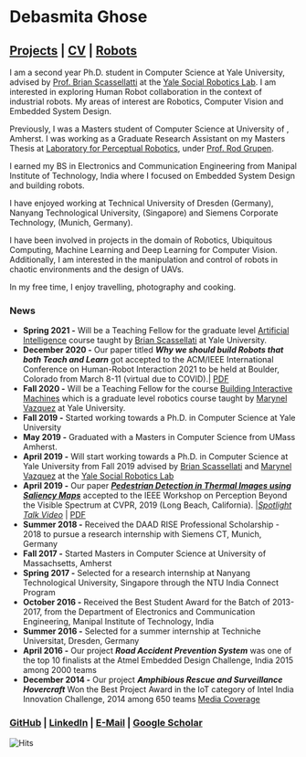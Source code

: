 # Debasmita Ghose

## [Projects](https://debasmitaghose.github.io/Projects/) | [CV](https://debasmitaghose.github.io/CV/) | [Robots](https://debasmitaghose.github.io/Robots/)



I am a second year Ph.D. student in Computer Science at Yale University,  advised by [Prof. Brian Scassellatti](http://cs-www.cs.yale.edu/homes/scaz/) at the [Yale Social Robotics Lab](https://scazlab.yale.edu/). I am interested in exploring Human Robot collaboration in the context of industrial robots. My areas of interest are Robotics, Computer Vision and Embedded System Design.  


Previously, I was a Masters student of Computer Science at University of , Amherst. I was working as a Graduate Research Assistant on my Masters Thesis at [Laboratory for Perceptual Robotics](https://www-roboticMassachusettss.cs.umass.edu/), under [Prof. Rod Grupen](http://www-robotics.cs.umass.edu/~grupen/home.html). 

I earned my BS in Electronics and Communication Engineering from Manipal Institute of Technology, India where I focused on Embedded System Design and building robots. 

I have enjoyed working at Technical University of Dresden (Germany), Nanyang Technological University, (Singapore) and Siemens Corporate Technology, (Munich, Germany). 

I have been involved in projects in the domain of Robotics,  Ubiquitous Computing,  Machine Learning and Deep Learning for Computer Vision. Additionally,  I am interested in the manipulation and control of robots in chaotic environments and the design of UAVs.

In my free time, I enjoy travelling, photography and cooking. 

### News

- **Spring 2021 -** Will be a Teaching Fellow for the graduate level [Artificial Intelligence]() course taught by [Brian Scassellati](http://www.cs.yale.edu/homes/scaz/) at Yale University. 
- **December 2020 -** Our paper titled ***Why we should build Robots that both Teach and Learn*** got accepted to the 
ACM/IEEE International Conference on Human-Robot Interaction 2021 to be held at Boulder, Colorado from March 8-11 (virtual due to COVID).| [PDF](https://scazlab.yale.edu/sites/default/files/files/hrifp1028-adamsonA.pdf)
- **Fall 2020 -** Will be a Teaching Fellow for the course [Building Interactive Machines](https://cpsc459-bim.gitlab.io/f20/) which is a graduate level robotics course taught by [Marynel Vazquez](http://www.marynel.net/) at Yale University. 
- **Fall 2019 -** Started working towards a Ph.D. in Computer Science at Yale University
- **May 2019 -** Graduated with a Masters in Computer Science from UMass Amherst. 
- **April 2019 -** Will start working towards a Ph.D. in Computer Science at Yale University from Fall 2019 advised by [Brian Scassellati](http://cs-www.cs.yale.edu/homes/scaz/) and [Marynel Vazquez](http://www.marynel.net/) at the [Yale Social Robotics Lab](https://scazlab.yale.edu/)
- **April 2019 -** Our paper [***Pedestrian Detection in Thermal Images using Saliency Maps***](https://arxiv.org/abs/1904.06859?context=cs) accepted to the IEEE Workshop on Perception Beyond the Visible Spectrum at CVPR, 2019 (Long Beach, California). |<span style="color:red">*[Spotlight Talk Video](https://www.youtube.com/watch?v=Ohs6VUkdcQU&t=19s)*</span> | [PDF](https://arxiv.org/abs/1904.06859?context=cs)
- **Summer 2018 -** Received the DAAD RISE Professional Scholarship - 2018 to pursue a research internship with Siemens CT, Munich, Germany
- **Fall 2017 -** Started Masters in Computer Science at University of Massachsetts, Amherst 
- **Spring 2017 -** Selected for a research internship at Nanyang Technological University, Singapore through the NTU India Connect Program 
- **October 2016 -** Received the Best Student Award for the Batch of 2013-2017, from the Department of Electronics and Communication Engineering, Manipal Institute of Technology, India
- **Summer 2016 -** Selected for a summer internship at Techniche Universitat, Dresden, Germany
- **April 2016 -** Our project ***Road Accident Prevention System*** was one of the top 10 finalists at the Atmel Embedded Design Challenge, India 2015 among 2000 teams
- **December 2014 -** Our project ***Amphibious Rescue and Surveillance Hovercraft*** Won the Best Project Award in the IoT category of Intel India Innovation Challenge, 2014 among 650 teams [Media Coverage](http://thebengalurutimes.blogspot.com/2014/12/intel-india-hosts-first-ever-intel.html)


### [GitHub](https://github.com/DebasmitaGhose/) | [LinkedIn](https://www.linkedin.com/in/debasmita-ghose-59859763/) | <a href="mailto:dghose@umass.edu" target="_top">E-Mail</a> | [Google Scholar](https://scholar.google.com/citations?user=cgF857gAAAAJ&hl=en)

![Hits](https://hitcounter.pythonanywhere.com/count/tag.svg?url=https%3A%2F%2Fdebasmitaghose.github.io%2FDebasmita-Ghose%2F)
